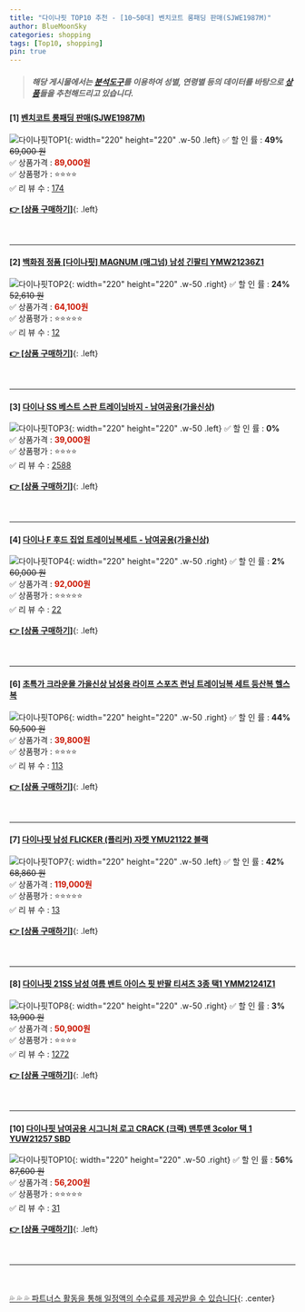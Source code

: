 ```yaml
---
title: "다이나핏 TOP10 추천 - [10~50대] 벤치코트 롱패딩 판매(SJWE1987M)"
author: BlueMoonSky
categories: shopping
tags: [Top10, shopping]
pin: true
---
```


> ##### 해당 게시물에서는 [**분석도구**](https://itemscout.io/)를 이용하여 **성별**, **연령별** 등의 데이터를 바탕으로 [**상품**](https://link.coupang.com/a/baae76)들을 추천해드리고 있습니다.

#### [1] [벤치코트 롱패딩 판매(SJWE1987M)](https://link.coupang.com/re/AFFSDP?lptag=AF5964186&subid=bluemoonsky6999&pageKey=7062618857&traceid=V0-153&itemId=17516218857&vendorItemId=84683423475)
![다이나핏TOP1](https://thumbnail8.coupangcdn.com/thumbnails/remote/230x230ex/image/vendor_inventory/31ba/e142be1f4a2dacbbbc1dd686381b1a9067163115fd0b19a638c2f9f9e1a0.png){: width="220" height="220" .w-50 .left}
✅ 할 인 률 : **49%** ~~<del class="base-price"> 69,000  </del>원~~<br>
✅ 상품가격 : <span style="color:#cb1400"> **89,000원** </span><br>
✅ 상품평가 : ⭐⭐⭐⭐<br>
✅ 리 뷰 수 : [174](https://link.coupang.com/re/AFFSDP?lptag=AF5964186&subid=bluemoonsky6999&pageKey=7062618857&traceid=V0-153&itemId=17516218857&vendorItemId=84683423475)<br>
<br>
[**👉  [상품 구매하기]**](https://link.coupang.com/re/AFFSDP?lptag=AF5964186&subid=bluemoonsky6999&pageKey=7062618857&traceid=V0-153&itemId=17516218857&vendorItemId=84683423475){: .left}
<br>
<br>
<br>

***

#### [2] [백화점 정품 [다이나핏] MAGNUM (매그넘) 남성 긴팔티 YMW21236Z1](https://link.coupang.com/re/AFFSDP?lptag=AF5964186&subid=bluemoonsky6999&pageKey=7506298542&traceid=V0-153&itemId=19659005286&vendorItemId=86764820440)
![다이나핏TOP2](https://thumbnail8.coupangcdn.com/thumbnails/remote/230x230ex/image/vendor_inventory/b059/1834d68e4dfa86aea142664cd46719f2efdd3a26c7b2754b08ef0ad05da1.JPG){: width="220" height="220" .w-50 .right}
✅ 할 인 률 : **24%** ~~<del class="base-price"> 52,610  </del>원~~<br>
✅ 상품가격 : <span style="color:#cb1400"> **64,100원** </span><br>
✅ 상품평가 : ⭐⭐⭐⭐⭐<br>
✅ 리 뷰 수 : [12](https://link.coupang.com/re/AFFSDP?lptag=AF5964186&subid=bluemoonsky6999&pageKey=7506298542&traceid=V0-153&itemId=19659005286&vendorItemId=86764820440)<br>
<br>
[**👉  [상품 구매하기]**](https://link.coupang.com/re/AFFSDP?lptag=AF5964186&subid=bluemoonsky6999&pageKey=7506298542&traceid=V0-153&itemId=19659005286&vendorItemId=86764820440){: .left}
<br>
<br>
<br>

***

#### [3] [다이나 SS 베스트 스판 트레이닝바지 - 남여공용(가을신상)](https://link.coupang.com/re/AFFSDP?lptag=AF5964186&subid=bluemoonsky6999&pageKey=7584940111&traceid=V0-153&itemId=20030192075&vendorItemId=87126744944)
![다이나핏TOP3](https://thumbnail8.coupangcdn.com/thumbnails/remote/230x230ex/image/vendor_inventory/abc1/3ca18fc526afca612392555127fa129618681b6bbeba5f4c3329fabf7a60.jpg){: width="220" height="220" .w-50 .left}
✅ 할 인 률 : **0%** <br>
✅ 상품가격 : <span style="color:#cb1400"> **39,000원** </span><br>
✅ 상품평가 : ⭐⭐⭐⭐<br>
✅ 리 뷰 수 : [2588](https://link.coupang.com/re/AFFSDP?lptag=AF5964186&subid=bluemoonsky6999&pageKey=7584940111&traceid=V0-153&itemId=20030192075&vendorItemId=87126744944)<br>
<br>
[**👉  [상품 구매하기]**](https://link.coupang.com/re/AFFSDP?lptag=AF5964186&subid=bluemoonsky6999&pageKey=7584940111&traceid=V0-153&itemId=20030192075&vendorItemId=87126744944){: .left}
<br>
<br>
<br>

***

#### [4] [다이나 F 후드 집업 트레이닝복세트 - 남여공용(가을신상)](https://link.coupang.com/re/AFFSDP?lptag=AF5964186&subid=bluemoonsky6999&pageKey=7584758783&traceid=V0-153&itemId=20029251162&vendorItemId=87125813443)
![다이나핏TOP4](https://thumbnail8.coupangcdn.com/thumbnails/remote/230x230ex/image/vendor_inventory/2b0a/065af198ade7cb11628b142f468d0b64a21867fa9ae8fc1d642ce6befe75.jpg){: width="220" height="220" .w-50 .right}
✅ 할 인 률 : **2%** ~~<del class="base-price"> 60,000  </del>원~~<br>
✅ 상품가격 : <span style="color:#cb1400"> **92,000원** </span><br>
✅ 상품평가 : ⭐⭐⭐⭐⭐<br>
✅ 리 뷰 수 : [22](https://link.coupang.com/re/AFFSDP?lptag=AF5964186&subid=bluemoonsky6999&pageKey=7584758783&traceid=V0-153&itemId=20029251162&vendorItemId=87125813443)<br>
<br>
[**👉  [상품 구매하기]**](https://link.coupang.com/re/AFFSDP?lptag=AF5964186&subid=bluemoonsky6999&pageKey=7584758783&traceid=V0-153&itemId=20029251162&vendorItemId=87125813443){: .left}
<br>
<br>
<br>

***

#### [6] [초특가 크라운몰 가을신상 남성용 라이프 스포츠 런닝 트레이닝복 세트 등산복 헬스복](https://link.coupang.com/re/AFFSDP?lptag=AF5964186&subid=bluemoonsky6999&pageKey=7166880184&traceid=V0-153&itemId=18047403094&vendorItemId=85201585337)
![다이나핏TOP6](https://thumbnail7.coupangcdn.com/thumbnails/remote/230x230ex/image/vendor_inventory/ecf6/b73fb3494c5fd3285d3c24eca8c5b61a5e60ff33c5d603c1daccf3db2ae2.jpg){: width="220" height="220" .w-50 .right}
✅ 할 인 률 : **44%** ~~<del class="base-price"> 50,500  </del>원~~<br>
✅ 상품가격 : <span style="color:#cb1400"> **39,800원** </span><br>
✅ 상품평가 : ⭐⭐⭐⭐<br>
✅ 리 뷰 수 : [113](https://link.coupang.com/re/AFFSDP?lptag=AF5964186&subid=bluemoonsky6999&pageKey=7166880184&traceid=V0-153&itemId=18047403094&vendorItemId=85201585337)<br>
<br>
[**👉  [상품 구매하기]**](https://link.coupang.com/re/AFFSDP?lptag=AF5964186&subid=bluemoonsky6999&pageKey=7166880184&traceid=V0-153&itemId=18047403094&vendorItemId=85201585337){: .left}
<br>
<br>
<br>

***

#### [7] [다이나핏 남성 FLICKER (플리커) 자켓 YMU21122 블랙](https://link.coupang.com/re/AFFSDP?lptag=AF5964186&subid=bluemoonsky6999&pageKey=7504066191&traceid=V0-153&itemId=19648606302&vendorItemId=87275408871)
![다이나핏TOP7](https://thumbnail9.coupangcdn.com/thumbnails/remote/230x230ex/image/vendor_inventory/2698/15cae7d8fceecabc379231c92f0aff9d888863215da33fb6730f7c6d64c5.jpg){: width="220" height="220" .w-50 .left}
✅ 할 인 률 : **42%** ~~<del class="base-price"> 68,860  </del>원~~<br>
✅ 상품가격 : <span style="color:#cb1400"> **119,000원** </span><br>
✅ 상품평가 : ⭐⭐⭐⭐⭐<br>
✅ 리 뷰 수 : [13](https://link.coupang.com/re/AFFSDP?lptag=AF5964186&subid=bluemoonsky6999&pageKey=7504066191&traceid=V0-153&itemId=19648606302&vendorItemId=87275408871)<br>
<br>
[**👉  [상품 구매하기]**](https://link.coupang.com/re/AFFSDP?lptag=AF5964186&subid=bluemoonsky6999&pageKey=7504066191&traceid=V0-153&itemId=19648606302&vendorItemId=87275408871){: .left}
<br>
<br>
<br>

***

#### [8] [다이나핏 21SS 남성 여름 벤트 아이스 핏 반팔 티셔츠 3종 택1 YMM21241Z1](https://link.coupang.com/re/AFFSDP?lptag=AF5964186&subid=bluemoonsky6999&pageKey=7292336510&traceid=V0-153&itemId=18641669768&vendorItemId=85776764641)
![다이나핏TOP8](https://thumbnail8.coupangcdn.com/thumbnails/remote/230x230ex/image/vendor_inventory/e3b9/8cdb8fc51b3596f6a3de00aa540ff6090e5b0f729cb3b7718bb8fd726a13.jpg){: width="220" height="220" .w-50 .right}
✅ 할 인 률 : **3%** ~~<del class="base-price"> 13,900  </del>원~~<br>
✅ 상품가격 : <span style="color:#cb1400"> **50,900원** </span><br>
✅ 상품평가 : ⭐⭐⭐⭐<br>
✅ 리 뷰 수 : [1272](https://link.coupang.com/re/AFFSDP?lptag=AF5964186&subid=bluemoonsky6999&pageKey=7292336510&traceid=V0-153&itemId=18641669768&vendorItemId=85776764641)<br>
<br>
[**👉  [상품 구매하기]**](https://link.coupang.com/re/AFFSDP?lptag=AF5964186&subid=bluemoonsky6999&pageKey=7292336510&traceid=V0-153&itemId=18641669768&vendorItemId=85776764641){: .left}
<br>
<br>
<br>

***

#### [10] [다이나핏 남여공용 시그니처 로고 CRACK (크랙) 맨투맨 3color 택 1 YUW21257 SBD](https://link.coupang.com/re/AFFSDP?lptag=AF5964186&subid=bluemoonsky6999&pageKey=7568193537&traceid=V0-153&itemId=19953064357&vendorItemId=87228524355)
![다이나핏TOP10](https://thumbnail10.coupangcdn.com/thumbnails/remote/230x230ex/image/vendor_inventory/1f31/c2f771891779f3e1b68192e4bbf5f0dd16574031dfcba7c1fb4a748bcf13.jpg){: width="220" height="220" .w-50 .right}
✅ 할 인 률 : **56%** ~~<del class="base-price"> 87,600  </del>원~~<br>
✅ 상품가격 : <span style="color:#cb1400"> **56,200원** </span><br>
✅ 상품평가 : ⭐⭐⭐⭐⭐<br>
✅ 리 뷰 수 : [31](https://link.coupang.com/re/AFFSDP?lptag=AF5964186&subid=bluemoonsky6999&pageKey=7568193537&traceid=V0-153&itemId=19953064357&vendorItemId=87228524355)<br>
<br>
[**👉  [상품 구매하기]**](https://link.coupang.com/re/AFFSDP?lptag=AF5964186&subid=bluemoonsky6999&pageKey=7568193537&traceid=V0-153&itemId=19953064357&vendorItemId=87228524355){: .left}
<br>
<br>
<br>

***
<br><br>[💦 💦 💦 파트너스 활동을 통해 일정액의 수수료를 제공받을 수 있습니다](https://link.coupang.com/a/baae76){: .center}